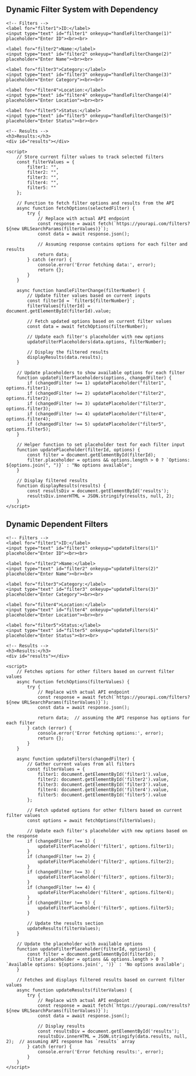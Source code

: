 <!DOCTYPE html>
<html lang="en">
<head>
    <meta charset="UTF-8">
    <meta name="viewport" content="width=device-width, initial-scale=1.0">
    <title>Dynamic Filter System</title>
</head>
<body>
    <h2>Dynamic Filter System with Dependency</h2>

    <!-- Filters -->
    <label for="filter1">ID:</label>
    <input type="text" id="filter1" onkeyup="handleFilterChange(1)" placeholder="Enter ID"><br><br>

    <label for="filter2">Name:</label>
    <input type="text" id="filter2" onkeyup="handleFilterChange(2)" placeholder="Enter Name"><br><br>

    <label for="filter3">Category:</label>
    <input type="text" id="filter3" onkeyup="handleFilterChange(3)" placeholder="Enter Category"><br><br>

    <label for="filter4">Location:</label>
    <input type="text" id="filter4" onkeyup="handleFilterChange(4)" placeholder="Enter Location"><br><br>

    <label for="filter5">Status:</label>
    <input type="text" id="filter5" onkeyup="handleFilterChange(5)" placeholder="Enter Status"><br><br>

    <!-- Results -->
    <h3>Results:</h3>
    <div id="results"></div>

    <script>
        // Store current filter values to track selected filters
        const filterValues = {
            filter1: "",
            filter2: "",
            filter3: "",
            filter4: "",
            filter5: ""
        };

        // Function to fetch filter options and results from the API
        async function fetchOptions(selectedFilter) {
            try {
                // Replace with actual API endpoint
                const response = await fetch(`https://yourapi.com/filters?${new URLSearchParams(filterValues)}`);
                const data = await response.json();

                // Assuming response contains options for each filter and results
                return data; 
            } catch (error) {
                console.error('Error fetching data:', error);
                return {};
            }
        }

        async function handleFilterChange(filterNumber) {
            // Update filter values based on current inputs
            const filterId = `filter${filterNumber}`;
            filterValues[filterId] = document.getElementById(filterId).value;

            // Fetch updated options based on current filter values
            const data = await fetchOptions(filterNumber);

            // Update each filter's placeholder with new options
            updateFilterPlaceholders(data.options, filterNumber);

            // Display the filtered results
            displayResults(data.results);
        }

        // Update placeholders to show available options for each filter
        function updateFilterPlaceholders(options, changedFilter) {
            if (changedFilter !== 1) updatePlaceholder("filter1", options.filter1);
            if (changedFilter !== 2) updatePlaceholder("filter2", options.filter2);
            if (changedFilter !== 3) updatePlaceholder("filter3", options.filter3);
            if (changedFilter !== 4) updatePlaceholder("filter4", options.filter4);
            if (changedFilter !== 5) updatePlaceholder("filter5", options.filter5);
        }

        // Helper function to set placeholder text for each filter input
        function updatePlaceholder(filterId, options) {
            const filter = document.getElementById(filterId);
            filter.placeholder = options && options.length > 0 ? `Options: ${options.join(", ")}` : "No options available";
        }

        // Display filtered results
        function displayResults(results) {
            const resultsDiv = document.getElementById('results');
            resultsDiv.innerHTML = JSON.stringify(results, null, 2);
        }
    </script>
</body>
</html>




<!DOCTYPE html>
<html lang="en">
<head>
    <meta charset="UTF-8">
    <meta name="viewport" content="width=device-width, initial-scale=1.0">
    <title>Dependent Filters</title>
</head>
<body>
    <h2>Dynamic Dependent Filters</h2>

    <!-- Filters -->
    <label for="filter1">ID:</label>
    <input type="text" id="filter1" onkeyup="updateFilters(1)" placeholder="Enter ID"><br><br>

    <label for="filter2">Name:</label>
    <input type="text" id="filter2" onkeyup="updateFilters(2)" placeholder="Enter Name"><br><br>

    <label for="filter3">Category:</label>
    <input type="text" id="filter3" onkeyup="updateFilters(3)" placeholder="Enter Category"><br><br>

    <label for="filter4">Location:</label>
    <input type="text" id="filter4" onkeyup="updateFilters(4)" placeholder="Enter Location"><br><br>

    <label for="filter5">Status:</label>
    <input type="text" id="filter5" onkeyup="updateFilters(5)" placeholder="Enter Status"><br><br>

    <!-- Results -->
    <h3>Results:</h3>
    <div id="results"></div>

    <script>
        // Fetches options for other filters based on current filter values
        async function fetchOptions(filterValues) {
            try {
                // Replace with actual API endpoint
                const response = await fetch(`https://yourapi.com/filters?${new URLSearchParams(filterValues)}`);
                const data = await response.json();

                return data;  // assuming the API response has options for each filter
            } catch (error) {
                console.error('Error fetching options:', error);
                return {};
            }
        }

        async function updateFilters(changedFilter) {
            // Gather current values from all filters
            const filterValues = {
                filter1: document.getElementById('filter1').value,
                filter2: document.getElementById('filter2').value,
                filter3: document.getElementById('filter3').value,
                filter4: document.getElementById('filter4').value,
                filter5: document.getElementById('filter5').value
            };

            // Fetch updated options for other filters based on current filter values
            const options = await fetchOptions(filterValues);

            // Update each filter's placeholder with new options based on the response
            if (changedFilter !== 1) {
                updateFilterPlaceholder('filter1', options.filter1);
            }
            if (changedFilter !== 2) {
                updateFilterPlaceholder('filter2', options.filter2);
            }
            if (changedFilter !== 3) {
                updateFilterPlaceholder('filter3', options.filter3);
            }
            if (changedFilter !== 4) {
                updateFilterPlaceholder('filter4', options.filter4);
            }
            if (changedFilter !== 5) {
                updateFilterPlaceholder('filter5', options.filter5);
            }

            // Update the results section
            updateResults(filterValues);
        }

        // Update the placeholder with available options
        function updateFilterPlaceholder(filterId, options) {
            const filter = document.getElementById(filterId);
            filter.placeholder = options && options.length > 0 ? `Available options: ${options.join(', ')}` : 'No options available';
        }

        // Fetches and displays filtered results based on current filter values
        async function updateResults(filterValues) {
            try {
                // Replace with actual API endpoint
                const response = await fetch(`https://yourapi.com/results?${new URLSearchParams(filterValues)}`);
                const data = await response.json();

                // Display results
                const resultsDiv = document.getElementById('results');
                resultsDiv.innerHTML = JSON.stringify(data.results, null, 2);  // assuming API response has `results` array
            } catch (error) {
                console.error('Error fetching results:', error);
            }
        }
    </script>
</body>
</html>

<!---
winngwephyo9/winngwephyo9 is a ✨ special ✨ repository because its `README.md` (this file) appears on your GitHub profile.
You can click the Preview link to take a look at your changes.
--->
